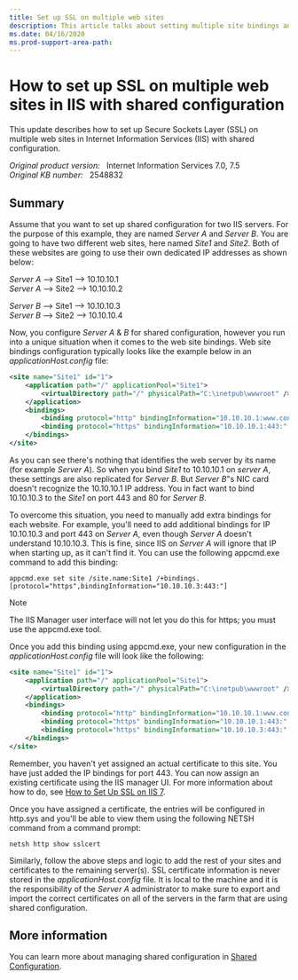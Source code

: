 ```yaml
---
title: Set up SSL on multiple web sites
description: This article talks about setting multiple site bindings and SSL in shared configuration in IIS 7.0 and IIS 7.5.
ms.date: 04/16/2020
ms.prod-support-area-path:
---
```

# How to set up SSL on multiple web sites in IIS with shared configuration

This update describes how to set up Secure Sockets Layer (SSL) on multiple web sites in Internet Information Services (IIS) with shared configuration.

_Original product version:_ &nbsp; Internet Information Services 7.0, 7.5  
_Original KB number:_ &nbsp; 2548832

## Summary

Assume that you want to set up shared configuration for two IIS servers. For the purpose of this example, they are named *Server A* and *Server B*. You are going to have two different web sites, here named *Site1* and *Site2*. Both of these websites are going to use their own dedicated IP addresses as shown below:

*Server A* --> Site1 --> 10.10.10.1  
*Server A* --> Site2 --> 10.10.10.2

*Server B* --> Site1 --> 10.10.10.3  
*Server B* --> Site2 --> 10.10.10.4  

Now, you configure *Server A* & *B* for shared configuration, however you run into a unique situation when it comes to the web site bindings. Web site bindings configuration typically looks like the example below in an *applicationHost.config* file:

```xml
<site name="Site1" id="1">
    <application path="/" applicationPool="Site1">  
        <virtualDirectory path="/" physicalPath="C:\inetpub\wwwroot" />
    </application>
    <bindings>  
        <binding protocol="http" bindingInformation="10.10.10.1:www.contoso.com" />
        <binding protocol="https" bindingInformation="10.10.10.1:443:" />
    </bindings>
</site>
```

As you can see there's nothing that identifies the web server by its name (for example *Server A*). So when you bind *Site1* to 10.10.10.1 on *server A*, these settings are also replicated for *Server B*. But *Server B*"s NIC card doesn't recognize the 10.10.10.1 IP address. You in fact want to bind 10.10.10.3 to the *Site1* on port 443 and 80 for *Server B*.

To overcome this situation, you need to manually add extra bindings for each website. For example, you'll need to add additional bindings for IP 10.10.10.3 and port 443 on *Server A*, even though *Server A* doesn't understand 10.10.10.3. This is fine, since IIS on *Server A* will ignore that IP when starting up, as it can't find it. You can use the following appcmd.exe command to add this binding:

```console
appcmd.exe set site /site.name:Site1 /+bindings.[protocol="https",bindingInformation="10.10.10.3:443:"]
```

> [!NOTE]
> The IIS Manager user interface will not let you do this for https; you must use the appcmd.exe tool.

Once you add this binding using appcmd.exe, your new configuration in the *applicationHost.config* file will look like the following:

```xml
<site name="Site1" id="1">  
    <application path="/" applicationPool="Site1">
        <virtualDirectory path="/" physicalPath="C:\inetpub\wwwroot" />
    </application>  
    <bindings>
        <binding protocol="http" bindingInformation="10.10.10.1:www.contoso.com" />
        <binding protocol="https" bindingInformation="10.10.10.1:443:" />
        <binding protocol="https" bindingInformation="10.10.10.3:443:" />
    </bindings>
</site>
```

Remember, you haven't yet assigned an actual certificate to this site. You have just added the IP bindings for port 443. You can now assign an existing certificate using the IIS manager UI. For more information about how to do, see [How to Set Up SSL on IIS 7](/iis/manage/configuring-security/how-to-set-up-ssl-on-iis).

Once you have assigned a certificate, the entries will be configured in http.sys and you'll be able to view them using the following NETSH command from a command prompt:

```console
netsh http show sslcert  
```

Similarly, follow the above steps and logic to add the rest of your sites and certificates to the remaining server(s). SSL certificate information is never stored in the *applicationHost.config* file. It is local to the machine and it is the responsibility of the *Server A* administrator to make sure to export and import the correct certificates on all of the servers in the farm that are using shared configuration.

## More information

You can learn more about managing shared configuration in [Shared Configuration](/iis/manage/managing-your-configuration-settings/shared-configuration_264).
